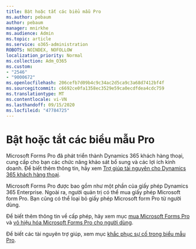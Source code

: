 ```yaml
---
title: Bật hoặc tắt các biểu mẫu Pro
ms.author: pebaum
author: pebaum
manager: mnirkhe
ms.audience: Admin
ms.topic: article
ms.service: o365-administration
ROBOTS: NOINDEX, NOFOLLOW
localization_priority: Normal
ms.collection: Adm_O365
ms.custom:
- "2546"
- "9000672"
ms.openlocfilehash: 206cefb7d09b4c9c34ac2d5ca9c3a68d7412bf4f
ms.sourcegitcommit: c6692ce0fa1358ec3529e59ca0ecdfdea4cdc759
ms.translationtype: MT
ms.contentlocale: vi-VN
ms.lasthandoff: 09/15/2020
ms.locfileid: "47784725"
---
```

# <a name="enable-or-disable-forms-pro"></a>Bật hoặc tắt các biểu mẫu Pro

Microsoft Forms Pro đã phát triển thành Dynamics 365 khách hàng thoại, cung cấp cho bạn các chức năng khảo sát bổ sung và các lợi ích kinh doanh. Để biết thêm thông tin, hãy xem [Trợ giúp tài nguyên cho Dynamics 365 khách hàng thoại](https://go.microsoft.com/fwlink/p/?linkid=2128357).  

Microsoft Forms Pro được bao gồm như một phần của giấy phép Dynamics 365 Enterprise. Ngoài ra, người quản trị có thể mua giấy phép Microsoft form Pro. Bạn cũng có thể loại bỏ giấy phép Microsoft form Pro từ người dùng.  

Để biết thêm thông tin về cấp phép, hãy xem mục [mua Microsoft Forms Pro](https://docs.microsoft.com/forms-pro/purchase#purchase-microsoft-forms-pro-for-users-in-a-dynamics-365-tenant) và [vô hiệu hóa Microsoft Forms Pro cho người dùng](https://docs.microsoft.com/forms-pro/purchase#disable-microsoft-forms-pro-for-a-user-1).
  
Để biết các tài nguyên trợ giúp, xem mục [khắc phục sự cố trong biểu mẫu Pro](https://docs.microsoft.com/forms-pro/troubleshoot).
